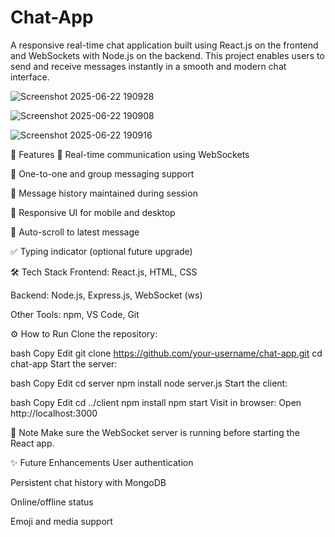 # Chat-App
A responsive real-time chat application built using React.js on the frontend and WebSockets with Node.js on the backend. This project enables users to send and receive messages instantly in a smooth and modern chat interface.

![Screenshot 2025-06-22 190928](https://github.com/user-attachments/assets/997c024c-0647-4178-a80d-e596d771f3d4)

![Screenshot 2025-06-22 190908](https://github.com/user-attachments/assets/de9f4cb3-a665-4193-9914-9e826a1633f4)

![Screenshot 2025-06-22 190916](https://github.com/user-attachments/assets/da287c6d-3deb-451d-b92f-6bd0a0aadafe)

🚀 Features
🔄 Real-time communication using WebSockets

💬 One-to-one and group messaging support

🧠 Message history maintained during session

📱 Responsive UI for mobile and desktop

🧼 Auto-scroll to latest message

✅ Typing indicator (optional future upgrade)

🛠️ Tech Stack
Frontend: React.js, HTML, CSS

Backend: Node.js, Express.js, WebSocket (ws)

Other Tools: npm, VS Code, Git

⚙️ How to Run
Clone the repository:

bash
Copy
Edit
git clone https://github.com/your-username/chat-app.git
cd chat-app
Start the server:

bash
Copy
Edit
cd server
npm install
node server.js
Start the client:

bash
Copy
Edit
cd ../client
npm install
npm start
Visit in browser:
Open http://localhost:3000

📌 Note
Make sure the WebSocket server is running before starting the React app.

✨ Future Enhancements
User authentication

Persistent chat history with MongoDB

Online/offline status

Emoji and media support

